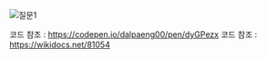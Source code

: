![질문1](https://user-images.githubusercontent.com/83389640/127938431-27aefafa-6f37-4e27-87fa-5ebc7f566646.png)

코드 참조 : https://codepen.io/dalpaeng00/pen/dyGPezx
코드 참조 : https://wikidocs.net/81054
